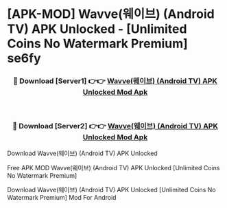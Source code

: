# [APK-MOD] Wavve(웨이브) (Android TV) APK Unlocked - [Unlimited Coins No Watermark Premium] se6fy



<div align="center">
<h3>🔴 Download [Server1] 👉👉 <a href="https://momento.my/?title=Wavve(웨이브)_(Android_TV)_APK_Unlocked">Wavve(웨이브) (Android TV) APK Unlocked Mod Apk</a></h3><br>

<h3>🔴 Download [Server2] 👉👉 <a href="https://momento.my/?title=Wavve(웨이브)_(Android_TV)_APK_Unlocked">Wavve(웨이브) (Android TV) APK Unlocked Mod Apk</a></h3>
</div>



Download Wavve(웨이브) (Android TV) APK Unlocked 

Free APK MOD Wavve(웨이브) (Android TV) APK Unlocked [Unlimited Coins No Watermark Premium]

Download Wavve(웨이브) (Android TV) APK Unlocked [Unlimited Coins No Watermark Premium] Mod For Android
